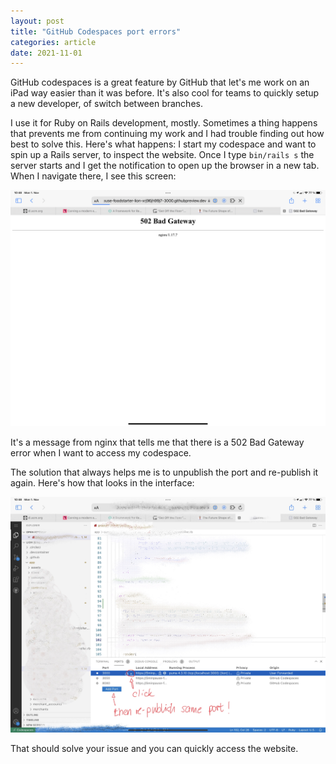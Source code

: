 ```yaml
---
layout: post
title: "GitHub Codespaces port errors"
categories: article
date: 2021-11-01
---
```


GitHub codespaces is a great feature by GitHub that let's me work on an iPad way easier than it was before.
It's also cool for teams to quickly setup a new developer, of switch between branches.

I use it for Ruby on Rails development, mostly. Sometimes a thing happens that prevents me from continuing
my work and I had trouble finding out how best to solve this. Here's what happens:
I start my codespace and want to spin up a Rails server, to inspect the website.
Once I type `bin/rails s` the server starts and I get the notification to open up the browser in a new tab.
When I navigate there, I see this screen:

![](./IMG_0122.png)

It's a message from nginx that tells me that there is a 502 Bad Gateway error when I want to access my codespace.

The solution that always helps me is to unpublish the port and re-publish it again.
Here's how that looks in the interface:


![](./IMG_0126.png)

That should solve your issue and you can quickly access the website.